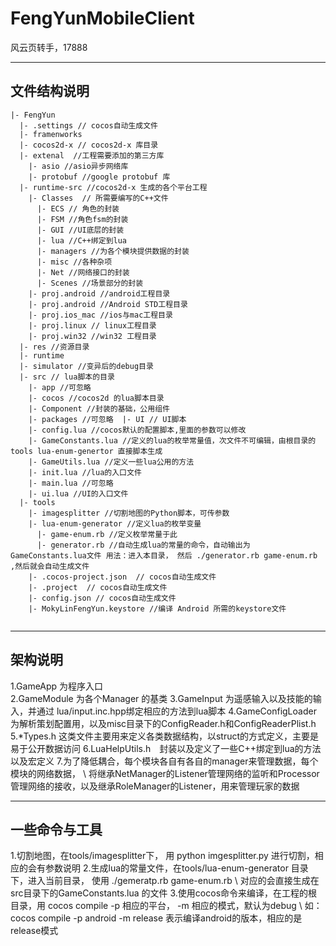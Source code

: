 # FengYunMobileClient
风云页转手，17888

-----------------------------
文件结构说明
-----------------------------
```
|- FengYun 
  |- .settings // cocos自动生成文件  
  |- framenworks   
  |- cocos2d-x // cocos2d-x 库目录   
  |- extenal  //工程需要添加的第三方库    
    |- asio //asio异步网络库     
    |- protobuf //google protobuf 库   
  |- runtime-src //cocos2d-x 生成的各个平台工程    
    |- Classes  // 所需要编写的C++文件     
      |- ECS // 角色的封装     
      |- FSM //角色fsm的封装     
      |- GUI //UI底层的封装     
      |- lua //C++绑定到lua     
      |- managers //为各个模块提供数据的封装     
      |- misc //各种杂项      
      |- Net //网络接口的封装     
      |- Scenes //场景部分的封装    
    |- proj.android //android工程目录    
    |- proj.android //Android STD工程目录    
    |- proj.ios_mac //ios与mac工程目录    
    |- proj.linux // linux工程目录    
    |- proj.win32 //win32 工程目录  
  |- res //资源目录  
  |- runtime   
  |- simulator //变异后的debug目录  
  |- src // lua脚本的目录   
    |- app //可忽略   
    |- cocos //cocos2d 的lua脚本目录   
    |- Component //封装的基础，公用组件   
    |- packages //可忽略  |- UI // UI脚本  
    |- config.lua //cocos默认的配置脚本,里面的参数可以修改  
    |- GameConstants.lua //定义的lua的枚举常量值，次文件不可编辑，由根目录的tools lua-enum-genertor 直接脚本生成  
    |- GameUtils.lua //定义一些lua公用的方法  
    |- init.lua //lua的入口文件   
    |- main.lua //可忽略   
    |- ui.lua //UI的入口文件  
  |- tools   
    |- imagesplitter //切割地图的Python脚本，可传参数   
    |- lua-enum-generator //定义lua的枚举变量    
      |- game-enum.rb //定义枚举常量于此    
      |- generator.rb //自动生成lua的常量的命令，自动输出为GameConstants.lua文件 用法：进入本目录， 然后 ./generator.rb game-enum.rb ,然后就会自动生成文件  
    |- .cocos-project.json  // cocos自动生成文件  
    |- .project  // cocos自动生成文件  
    |- config.json // cocos自动生成文件  
    |- MokyLinFengYun.keystore //编译 Android 所需的keystore文件 
    
```
-----------------------------------
架构说明
-----------------------------------
1.GameApp 为程序入口  
2.GameModule 为各个Manager 的基类 
3.GameInput 为遥感输入以及技能的输入，并通过 lua/input.inc.hpp绑定相应的方法到lua脚本 
4.GameConfigLoader 为解析策划配置用，以及misc目录下的ConfigReader.h和ConfigReaderPlist.h 
5.*Types.h 这类文件主要用来定义各类数据结构，以struct的方式定义，主要是易于公开数据访问 
6.LuaHelpUtils.h　封装以及定义了一些C++绑定到lua的方法以及宏定义 
7.为了降低耦合，每个模块各自有各自的manager来管理数据，每个模块的网络数据， \ 
    将继承NetManager的Listener管理网络的监听和Processor管理网络的接收，以及继承RoleManager的Listener，用来管理玩家的数据 



----------------------------------
一些命令与工具
----------------------------------
1.切割地图，在tools/imagesplitter下， 用 python imgesplitter.py 进行切割，相应的会有参数说明 
2.生成lua的常量文件，在tools/lua-enum-generator 目录下，进入当前目录， 使用 ./gemeratp.rb game-enum.rb  \ 
    对应的会直接生成在src目录下的GameConstants.lua 的文件 
3.使用cocos命令来编译，在工程的根目录，用 cocos compile -p 相应的平台， -m 相应的模式，默认为debug \ 
    如：cocos compile -p android -m release 表示编译android的版本，相应的是release模式 